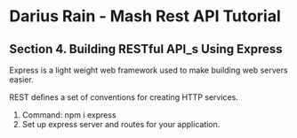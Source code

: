 # Darius Rain - Mash Rest API Tutorial 
## Section 4. Building RESTful API_s Using Express

Express is a light weight web framework used to make building web servers easier.

 REST deﬁnes a set of conventions for creating HTTP services.


1. Command: npm i express
2. Set up express server and routes for your application.















